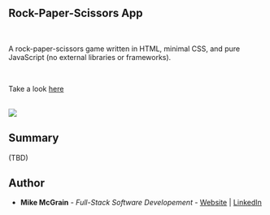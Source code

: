 ## Rock-Paper-Scissors App

<br>

A rock-paper-scissors game written in HTML, minimal CSS, and pure JavaScript (no external libraries or frameworks).

<br>

Take a look [here](https://mikemcgrain.github.io/rock_paper_scissors/)

<br>

<image src="images/screenshot.png">

## Summary

(TBD)  

## Author

* **Mike McGrain** - *Full-Stack Software Developement* - [Website](http://mikemcgrain.com) | [LinkedIn](https://www.linkedin.com/in/michaelmcgrain)